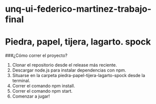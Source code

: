 # unq-ui-federico-martinez-trabajo-final
# Piedra, papel, tijera, lagarto. spock

###¿Cómo correr el proyecto?
1. Clonar el repositorio desde el release más reciente.
2. Descargar node.js para instalar dependencias con npm.
3. Situarse en la carpeta piedra-papel-tijera-lagarto-spock desde la terminal.
4. Correr el comando npm install.
5. Correr el comando npm start.
6. Comenzar a jugar!

